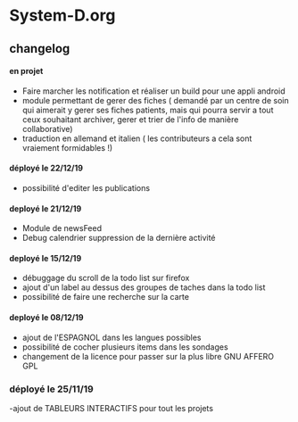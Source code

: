 # System-D.org

## changelog

#### en projet
- Faire marcher les notification et réaliser un build pour une appli android
- module permettant de gerer des fiches ( demandé par un centre de soin qui aimerait y gerer ses fiches patients, mais qui pourra servir a tout ceux souhaitant archiver, gerer et trier de l'info de manière collaborative)
- traduction en allemand et italien ( les contributeurs a cela sont vraiement formidables !)
#### déployé le 22/12/19
- possibilité d'editer les publications

#### deployé le 21/12/19
- Module de newsFeed
- Debug calendrier suppression de la dernière activité

#### deployé le 15/12/19

- débuggage du scroll de la todo list sur firefox
- ajout d'un label au dessus des groupes de taches dans la todo list
- possibilité de faire une recherche sur la carte

#### deployé le 08/12/19

- ajout de l'ESPAGNOL dans les langues possibles
- possibilité de cocher plusieurs items dans les sondages
- changement de la licence pour passer sur la plus libre GNU AFFERO GPL

### déployé le 25/11/19

-ajout de TABLEURS INTERACTIFS pour tout les projets
